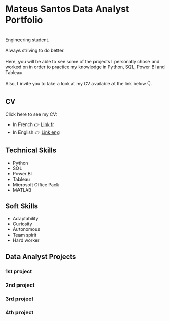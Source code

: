 <!--
### Hi there 👋
-->

<!--
**MateusAMSantos/MateusAMSantos** is a ✨ _special_ ✨ repository because its `README.md` (this file) appears on your GitHub profile.

Here are some ideas to get you started:

- 🔭 I’m currently working on ...
- 🌱 I’m currently learning ...
- 👯 I’m looking to collaborate on ...
- 🤔 I’m looking for help with ...
- 💬 Ask me about ...
- 📫 How to reach me: ...
- 😄 Pronouns: ...
- ⚡ Fun fact: ...
-->


# Mateus Santos Data Analyst Portfolio

<br/>Engineering student.<br/>
<br/>Always striving to do better.<br/>
<br/>Here, you will be able to see some of the projects I personally chose and worked on in order to practice my knowledge in Python, SQL, Power BI and Tableau.<br/>
<br/>Also, I invite you to take a look at my CV available at the link below :point_down:. <br/>

## CV

Click here to see my CV: 
- In French :point_right: <a href="https://github.com/MateusAMSantos/MateusAMSantos/blob/main/CV_data_Mateus_Santos.pdf" title="Download" download>Link fr</a>
- In English :point_right: <a href="https://github.com/MateusAMSantos/MateusAMSantos/blob/main/CV_data_eng.pdf" title="Download" download>Link eng</a>

## Technical Skills

- Python
- SQL
- Power BI
- Tableau
- Microsoft Office Pack
- MATLAB

## Soft Skills

- Adaptability
- Curiosity
- Autonomous
- Team spirit
- Hard worker

## Data Analyst Projects

### 1st project


### 2nd project


### 3rd project


### 4th project

